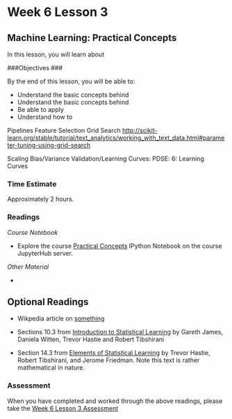 # Week 6 Lesson 3 #
## Machine Learning: Practical Concepts ##

In this lesson, you will learn about 

###Objectives ###

By the end of this lesson, you will be able to:

- Understand the basic concepts behind 
- Understand the basic concepts behind 
- Be able to apply 
- Understand how to 


Pipelines
Feature Selection
Grid Search
http://scikit-learn.org/stable/tutorial/text_analytics/working_with_text_data.html#parameter-tuning-using-grid-search

Scaling
Bias/Variance
Validation/Learning Curves:
PDSE: 6: Learning Curves


### Time Estimate ###

Approximately 2 hours.

### Readings ####

_Course Notebook_

- Explore the course [Practical Concepts][l2nb]
IPython Notebook on the course JupyterHub server.

_Other Material_

- 


## Optional Readings ##

- Wikpedia article on [something][ws]

- Sections 10.3 from [Introduction to Statistical Learning][isl]  by
Gareth James, Daniela Witten, Trevor Hastie and Robert Tibshirani
- Section 14.3 from [Elements of Statistical Learning][esl] by Trevor
Hastie, Robert Tibshirani, and Jerome Friedman. Note this text is rather
mathematical in nature.

### Assessment ###

When you have completed and worked through the above readings, please take the [Week 6 Lesson 3 Assessment][la]

[l2nb]: notebooks/intro2pc.ipynb
[la]: https://learn.illinois.edu/mod/quiz/

[ws]: https://en.wikipedia.org/wiki/

[isl]: http://www-bcf.usc.edu/~gareth/ISL/
[esl]: http://statweb.stanford.edu/~tibs/ElemStatLearn/
